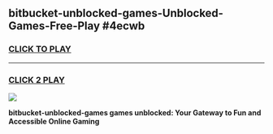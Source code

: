 
## bitbucket-unblocked-games-Unblocked-Games-Free-Play #4ecwb
<h3>
<a href="https://us.freeplayer.one?title=bitbucket-unblocked-games&ref=9M">CLICK TO PLAY</a></h3>
<hr>

<h3>
<a href="https://us.freeplayer.one?title=bitbucket-unblocked-games&ref=9M">CLICK 2 PLAY</a>
  
</h3>

<a href="https://us.freeplayer.one?title=bitbucket-unblocked-games&ref=9M"><img src="https://clearcache.store/games.png"></a>


**bitbucket-unblocked-games games unblocked: Your Gateway to Fun and Accessible Online Gaming**
